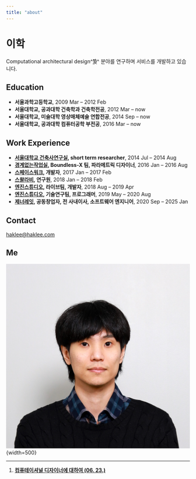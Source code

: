 ```yaml
---
title: "about"
---
```


# 이학

Computational architectural design^[__1)__](./works/tools-and-tales/thoughts/2024/0623.md)^ 분야를 연구하며 서비스를 개발하고 있습니다.

## Education

- __서울과학고등학교__, 2009 Mar – 2012 Feb
- __서울대학교, 공과대학 건축학과 건축학전공__, 2012 Mar – now
- __서울대학교, 미술대학 영상매체예술 연합전공__, 2014 Sep – now
- __서울대학교, 공과대학 컴퓨터공학 부전공__, 2016 Mar – now

## Work Experience

- __[서울대학교 건축사연구실](https://architecture.snu.ac.kr/research/%EA%B1%B4%EC%B6%95%EC%82%AC%EC%97%B0%EA%B5%AC%EC%8B%A4-architectural-history-lab/), short term researcher__, 2014 Jul – 2014 Aug
- __[경계없는작업실](http://boundless.kr), Boundless-X 팀, 파라메트릭 디자이너__, 2016 Jan – 2016 Aug
- __[스페이스워크](https://www.spacewalk.tech), 개발자__, 2017 Jan – 2017 Feb
- __[스왈라비](https://www.swallaby.com), 연구원__, 2018 Jan – 2018 Feb
- __[엔진스튜디오](https://www.ngine.co.kr), 라이브팀, 개발자__, 2018 Aug – 2019 Apr
- __[엔진스튜디오](https://www.ngine.co.kr), 기술연구팀, 프로그래머__, 2019 May – 2020 Aug
- __[제너레잇](https://zenerate.ai), 공동창업자, 전 사내이사, 소프트웨어 엔지니어__, 2020 Sep – 2025 Jan

## Contact

<haklee@haklee.com>

## Me

![me](./assets/about/about-self.jpg){width=500}

-----

1) [__컴퓨테이셔널 디자이너에 대하여 (06. 23.)__](./works/tools-and-tales/thoughts/2024/0623.md)  
